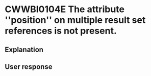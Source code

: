 # CWWBI0104E The attribute ''position'' on multiple result set references is not present.

## Explanation

## User response